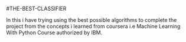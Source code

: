 #THE-BEST-CLASSIFIER

In this i have trying using the best possible algorithms to complete the project from the concepts i learned from coursera i.e Machine Learning With Python Course  authorized by IBM.
